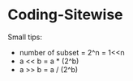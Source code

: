 # Coding-Sitewise

Small tips:

* number of subset = 2^n = 1<<n
* a << b = a * (2^b)
* a >> b = a / (2^b)

